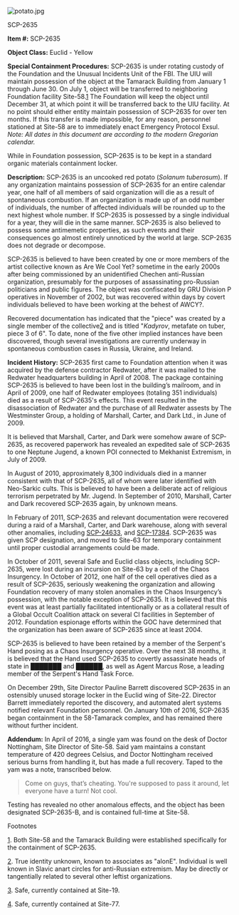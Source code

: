 ![potato.jpg](http://scp-wiki.wdfiles.com/local--files/scp-2635/potato.jpg)

SCP-2635

**Item #:** SCP-2635

**Object Class:** Euclid - Yellow

**Special Containment Procedures:** SCP-2635 is under rotating custody of the Foundation and the Unusual Incidents Unit of the FBI. The UIU will maintain possession of the object at the Tamarack Building from January 1 through June 30. On July 1, object will be transferred to neighboring Foundation facility Site-58.[1](javascript:;) The Foundation will keep the object until December 31, at which point it will be transferred back to the UIU facility. At no point should either entity maintain possession of SCP-2635 for over ten months. If this transfer is made impossible, for any reason, personnel stationed at Site-58 are to immediately enact Emergency Protocol Exsul. _Note: All dates in this document are according to the modern Gregorian calendar._

While in Foundation possession, SCP-2635 is to be kept in a standard organic materials containment locker.

**Description:** SCP-2635 is an uncooked red potato (_Solanum tuberosum_). If any organization maintains possession of SCP-2635 for an entire calendar year, one half of all members of said organization will die as a result of spontaneous combustion. If an organization is made up of an odd number of individuals, the number of affected individuals will be rounded up to the next highest whole number. If SCP-2635 is possessed by a single individual for a year, they will die in the same manner. SCP-2635 is also believed to possess some antimemetic properties, as such events and their consequences go almost entirely unnoticed by the world at large. SCP-2635 does not degrade or decompose.

SCP-2635 is believed to have been created by one or more members of the artist collective known as Are We Cool Yet? sometime in the early 2000s after being commissioned by an unidentified Chechen anti-Russian organization, presumably for the purposes of assassinating pro-Russian politicians and public figures. The object was confiscated by GRU Division P operatives in November of 2002, but was recovered within days by covert individuals believed to have been working at the behest of AWCY?.

Recovered documentation has indicated that the "piece" was created by a single member of the collective[2](javascript:;) and is titled "_Kadyrov_, metafate on tuber, piece 3 of 6". To date, none of the five other implied instances have been discovered, though several investigations are currently underway in spontaneous combustion cases in Russia, Ukraine, and Ireland.

**Incident History:** SCP-2635 first came to Foundation attention when it was acquired by the defense contractor Redwater, after it was mailed to the Redwater headquarters building in April of 2008. The package containing SCP-2635 is believed to have been lost in the building’s mailroom, and in April of 2009, one half of Redwater employees (totaling 351 individuals) died as a result of SCP-2635's effects. This event resulted in the disassociation of Redwater and the purchase of all Redwater assests by The Westminster Group, a holding of Marshall, Carter, and Dark Ltd., in June of 2009.

It is believed that Marshall, Carter, and Dark were somehow aware of SCP-2635, as recovered paperwork has revealed an expedited sale of SCP-2635 to one Neptune Jugend, a known POI connected to Mekhanist Extremism, in July of 2009.

In August of 2010, approximately 8,300 individuals died in a manner consistent with that of SCP-2635, all of whom were later identified with Neo-Sarkic cults. This is believed to have been a deliberate act of religious terrorism perpetrated by Mr. Jugend. In September of 2010, Marshall, Carter and Dark recovered SCP-2635 again, by unknown means.

In February of 2011, SCP-2635 and relevant documentation were recovered during a raid of a Marshall, Carter, and Dark warehouse, along with several other anomalies, including [SCP-2463](/scp-2463)[3](javascript:;), and [SCP-1738](/scp-1738)[4](javascript:;). SCP-2635 was given SCP designation, and moved to Site-63 for temporary containment until proper custodial arrangements could be made.

In October of 2011, several Safe and Euclid class objects, including SCP-2635, were lost during an incursion on Site-63 by a cell of the Chaos Insurgency. In October of 2012, one half of the cell operatives died as a result of SCP-2635, seriously weakening the organization and allowing Foundation recovery of many stolen anomalies in the Chaos Insurgency’s possession, with the notable exception of SCP-2635. It is believed that this event was at least partially facilitated intentionally or as a collateral result of a Global Occult Coalition attack on several CI facilities in September of 2012. Foundation espionage efforts within the GOC have determined that the organization has been aware of SCP-2635 since at least 2004.

SCP-2635 is believed to have been retained by a member of the Serpent's Hand posing as a Chaos Insurgency operative. Over the next 38 months, it is believed that the Hand used SCP-2635 to covertly assassinate heads of state in ███████ and ██████, as well as Agent Marcus Rose, a leading member of the Serpent's Hand Task Force.

On December 29th, Site Director Pauline Barrett discovered SCP-2635 in an ostensibly unused storage locker in the Euclid wing of Site-22. Director Barrett immediately reported the discovery, and automated alert systems notified relevant Foundation personnel. On January 10th of 2016, SCP-2635 began containment in the 58-Tamarack complex, and has remained there without further incident.

**Addendum:** In April of 2016, a single yam was found on the desk of Doctor Nottingham, Site Director of Site-58. Said yam maintains a constant temperature of 420 degrees Celsius, and Doctor Nottingham received serious burns from handling it, but has made a full recovery. Taped to the yam was a note, transcribed below.

> Come on guys, that’s cheating. You're supposed to pass it around, let everyone have a turn! Not cool.

Testing has revealed no other anomalous effects, and the object has been designated SCP-2635-B, and is contained full-time at Site-58.

Footnotes

[1](javascript:;). Both Site-58 and the Tamarack Building were established specifically for the containment of SCP-2635.

[2](javascript:;). True identity unknown, known to associates as "alonE". Individual is well known in Slavic anart circles for anti-Russian extremism. May be directly or tangentially related to several other leftist organizations.

[3](javascript:;). Safe, currently contained at Site-19.

[4](javascript:;). Safe, currently contained at Site-77.